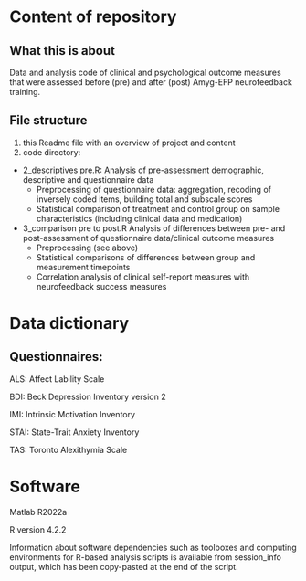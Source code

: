 # Content of repository

## What this is about
Data and analysis code of clinical and psychological outcome measures that were assessed before (pre) and after (post) Amyg-EFP neurofeedback training.
## File structure
1) this Readme file with an overview of project and content
2) code directory:
  - 2_descriptives pre.R: Analysis of pre-assessment demographic, descriptive and questionnaire data
    - Preprocessing of questionnaire data: aggregation, recoding of inversely coded items, building total and subscale scores
    - Statistical comparison of treatment and control group on sample characteristics (including clinical data and medication)
  - 3_comparison pre to post.R Analysis of differences between pre- and post-assessment of questionnaire data/clinical outcome measures
    - Preprocessing (see above)
    - Statistical comparisons of differences between group and measurement timepoints
    - Correlation analysis of clinical self-report measures with neurofeedback success measures
# Data dictionary

## Questionnaires:
ALS: Affect Lability Scale

BDI:   Beck Depression Inventory version 2

IMI:   Intrinsic Motivation Inventory

STAI:   State-Trait Anxiety Inventory

TAS:   Toronto Alexithymia Scale
# Software
Matlab R2022a

R version 4.2.2

Information about software dependencies such as toolboxes and computing environments for R-based analysis scripts is available from session_info output, which has been copy-pasted at the end of the script.
